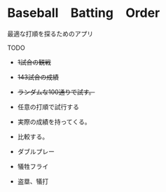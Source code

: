 # Baseball　Batting　Order

最適な打順を探るためのアプリ

TODO

- ~~1試合の観戦~~
- ~~143試合の成績~~
- ~~ランダムな100通りで試す。~~
- 任意の打順で試行する
- 実際の成績を持ってくる。
- 比較する。

- ダブルプレー
- 犠牲フライ
- 盗塁、犠打
